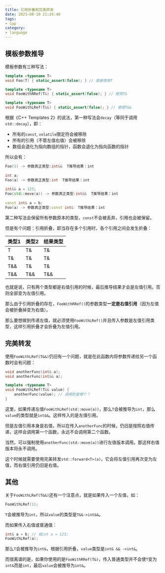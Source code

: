 ```yaml
---
title: 引用折叠和完美转发
date: 2023-08-10 21:24:40
tags:
- cpp
category:
- language
---
```


## 模板参数推导

模板参数有三种写法：

```cpp
template <typename T>
void Foo(T) { static_assert(false); } // 直接使用T

template <typename T>
void FooWithRRef(T&) { static_assert(false); } // 使用T&

template <typename T>
void FooWithLRef(T&&) { static_assert(false); } // 使用T&&
```

根据《C++ Templates 2》的说法，第一种写法会`decay`（等同于调用`std::decay`），即：

*   所有的`const`, `volatile`限定符会被移除
*   所有的引用（不管左值右值）会被移除
*   数组会退化为指向数组的指针，函数会退化为指向函数的指针

所以会有：

```cpp
Foo(1) -> 参数真正类型:int&&  T推导结果：int
    
int a;
Foo(a) -> 参数真正类型:int  T推导结果：int
    
int&& a = 123;
Foo(std::move(a)) -> 参数真正类型:int&&  T推导结果：int
    
const int& a = b;
Foo(a) -> 参数真正类型:const int&  T推导结果：int
```

第二种写法会保留所有参数原本的类型，`const`不会被丢弃，引用也会被保留。

但是有个问题：引用折叠，即当存在多个引用时，各个引用之间会发生折叠：

| 类型1 | 类型2 | 结果类型 |
| ----- | ----- | -------- |
| T     | T&    | T&       |
| T&    | T&    | T&       |
| T&&   | T&    | T&       |
| T&&   | T&&   | T&&      |

也就是说，只有两个类型都是右值引用的时候，最后推导结果才会是左值引用。否则全部变为左值引用。

那么由于引用折叠的存在，`FooWithRRef()`的参数类型**一定是右值引用**（因为左值会被折叠掉变为右值）。

那么要想做到传递左值，就必须使用`FooWithLRef()`并且传入参数是左值引用类型，这样引用折叠才会折叠为左值引用。

## 完美转发

使用`FooWithLRef(T&&)`仍旧有一个问题，就是在此函数内将参数传递给另一个函数时会有问题：

```cpp
void anotherFunc(int& a);
void anotherFunc(int&& a);

template <typename T>
void FooWithLRef(T&& value) {
    anotherFunc(value);	// 调用的是哪个？
} 
```

这里，如果传递左值`FooWithLRef(std::move(a))`，那么`T`会被推导为`int`，那么`value`的类型就是`int&&`。这样传入的是左值引用。

但是左值引用本身是右值，所以在传入`anotherFunc`的时候，仍旧是按照右值传递，这样会调用第一个函数，永远不会调用第二个函数。

当然，可以强制使用`anotherFunc(std::move(a))`进行左值版本调用。那这样右值版本将永不调用。

这个时候就需要使用完美转发`std::forward<T>(a)`，它会将左值引用再次变为左值，而右值引用仍旧是右值。

## 其他

关于`FooWithLRef(T&&)`还有一个注意点，就是如果传入一个左值，如：

```cpp
FooWithLRef(1);
```

`T`会被推导为`int`，所以`value`的类型是`T&&->int&&`。

而如果传入右值或普通值：

```cpp
int& a = b;	// 或int a = 123;
FooWithLRef(a);
```

那么`T`会被推导为`int&`，根据引用折叠，`value`类型是`int& && ->int&`。

而很离谱的是，如果你使用的是`FooWithRRef(T&)`，传入普通类型并不会使`T`变为`int&`而是`int`，最后`value`会被推导为`int&`。